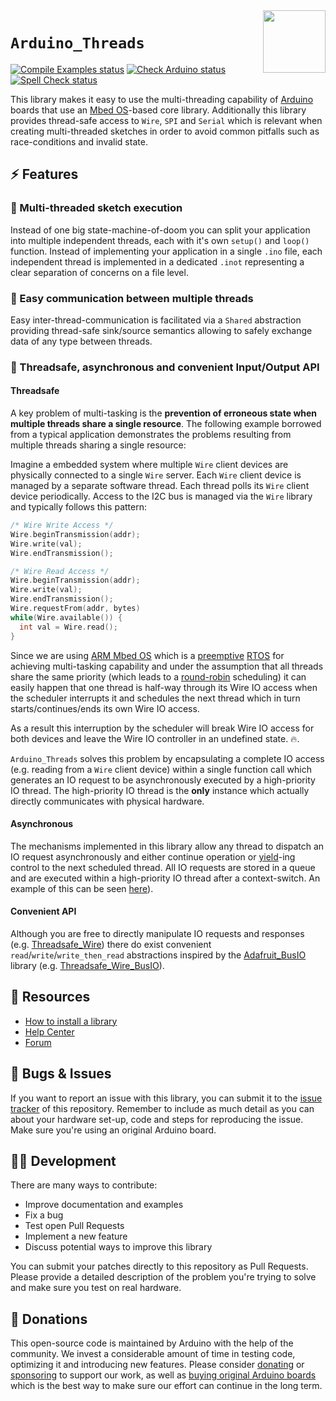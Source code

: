 <img src="https://content.arduino.cc/website/Arduino_logo_teal.svg" height="100" align="right" />

`Arduino_Threads`
=================

[![Compile Examples status](https://github.com/arduino-libraries/Arduino_Threads/actions/workflows/compile-examples.yml/badge.svg)](https://github.com/arduino-libraries/Arduino_Threads/actions/workflows/compile-examples.yml)
[![Check Arduino status](https://github.com/arduino-libraries/Arduino_Threads/actions/workflows/check-arduino.yml/badge.svg)](https://github.com/arduino-libraries/Arduino_Threads/actions/workflows/check-arduino.yml)
[![Spell Check status](https://github.com/arduino-libraries/Arduino_Threads/actions/workflows/spell-check.yml/badge.svg)](https://github.com/arduino-libraries/Arduino_Threads/actions/workflows/spell-check.yml)

This library makes it easy to use the multi-threading capability of [Arduino](https://www.arduino.cc/) boards that use an [Mbed OS](https://os.mbed.com/docs/mbed-os/latest/introduction/index.html)-based core library. Additionally this library provides thread-safe access to `Wire`, `SPI` and `Serial` which is relevant when creating multi-threaded sketches in order to avoid common pitfalls such as race-conditions and invalid state.

## :zap: Features
### :thread: Multi-threaded sketch execution
Instead of one big state-machine-of-doom you can split your application into multiple independent threads, each with it's own `setup()` and `loop()` function. Instead of implementing your application in a single `.ino` file, each independent thread is implemented in a dedicated `.inot` representing a clear separation of concerns on a file level.

### :calling: Easy communication between multiple threads
Easy inter-thread-communication is facilitated via a `Shared` abstraction providing thread-safe sink/source semantics allowing to safely exchange data of any type between threads.

### :electric_plug: Threadsafe, asynchronous and convenient Input/Output API
#### Threadsafe
A key problem of multi-tasking is the **prevention of erroneous state when multiple threads share a single resource**. The following example borrowed from a typical application demonstrates the problems resulting from multiple threads sharing a single resource:

Imagine a embedded system where multiple `Wire` client devices are physically connected to a single `Wire` server. Each `Wire` client device is managed by a separate software thread. Each thread polls its `Wire` client device periodically. Access to the I2C bus is managed via the `Wire` library and typically follows this pattern:

```C++
/* Wire Write Access */
Wire.beginTransmission(addr);
Wire.write(val);
Wire.endTransmission();

/* Wire Read Access */
Wire.beginTransmission(addr);
Wire.write(val);
Wire.endTransmission();
Wire.requestFrom(addr, bytes)
while(Wire.available()) {
  int val = Wire.read();
}
```

Since we are using [ARM Mbed OS](https://os.mbed.com/mbed-os/) which is a [preemptive](https://en.wikipedia.org/wiki/Preemption_(computing)) [RTOS](https://en.wikipedia.org/wiki/Real-time_operating_system) for achieving multi-tasking capability and under the assumption that all threads share the same priority (which leads to a [round-robin](https://en.wikipedia.org/wiki/Round-robin_scheduling) scheduling) it can easily happen that one thread is half-way through its Wire IO access when the scheduler interrupts it and schedules the next thread which in turn starts/continues/ends its own Wire IO access.

As a result this interruption by the scheduler will break Wire IO access for both devices and leave the Wire IO controller in an undefined state. :fire:.

`Arduino_Threads` solves this problem by encapsulating a complete IO access (e.g. reading from a `Wire` client device) within a single function call which generates an IO request to be asynchronously executed by a high-priority IO thread. The high-priority IO thread is the **only** instance which actually directly communicates with physical hardware.

#### Asynchronous
The mechanisms implemented in this library allow any thread to dispatch an IO request asynchronously and either continue operation or [yield](https://en.wikipedia.org/wiki/Yield_(multithreading))-ing control to the next scheduled thread. All IO requests are stored in a queue and are executed within a high-priority IO thread after a context-switch. An example of this can be seen [here](examples/Threadsafe_IO/Threadsafe_SPI/Threadsafe_SPI.ino)).

#### Convenient API
Although you are free to directly manipulate IO requests and responses (e.g. [Threadsafe_Wire](examples/Threadsafe_IO/Threadsafe_Wire/Threadsafe_Wire.ino)) there do exist convenient `read`/`write`/`write_then_read` abstractions inspired by the [Adafruit_BusIO](https://github.com/adafruit/Adafruit_BusIO) library (e.g. [Threadsafe_Wire_BusIO](examples/Threadsafe_IO/Threadsafe_Wire_BusIO/Threadsafe_Wire_BusIO.ino)).

## :mag_right: Resources

* [How to install a library](https://www.arduino.cc/en/guide/libraries)
* [Help Center](https://support.arduino.cc/)
* [Forum](https://forum.arduino.cc)

## :bug: Bugs & Issues

If you want to report an issue with this library, you can submit it to the [issue tracker](issues) of this repository. Remember to include as much detail as you can about your hardware set-up, code and steps for reproducing the issue. Make sure you're using an original Arduino board.

## :technologist: Development

There are many ways to contribute:

* Improve documentation and examples
* Fix a bug
* Test open Pull Requests
* Implement a new feature
* Discuss potential ways to improve this library

You can submit your patches directly to this repository as Pull Requests. Please provide a detailed description of the problem you're trying to solve and make sure you test on real hardware.

## :yellow_heart: Donations

This open-source code is maintained by Arduino with the help of the community. We invest a considerable amount of time in testing code, optimizing it and introducing new features. Please consider [donating](https://www.arduino.cc/en/donate/) or [sponsoring](https://github.com/sponsors/arduino) to support our work, as well as [buying original Arduino boards](https://store.arduino.cc/) which is the best way to make sure our effort can continue in the long term.

